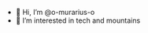 - 👋 Hi, I’m @o-murarius-o
- 👀 I’m interested in tech and mountains


<!---
o-murarius-o/o-murarius-o is a ✨ special ✨ repository because its `README.md` (this file) appears on your GitHub profile.
You can click the Preview link to take a look at your changes.
--->
